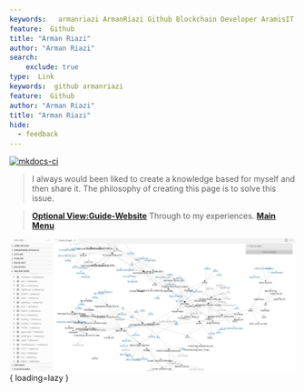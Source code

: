 ```yaml
---
keywords:   armanriazi ArmanRiazi Github Blockchain Developer AramisIT ArazhIT 21Crickets
feature:  Github 
title: "Arman Riazi"
author: "Arman Riazi"
search:
    exclude: true
type:  Link
keywords:  github armanriazi
feature:  Github
author: "Arman Riazi"
title: "Arman Riazi"
hide:
  - feedback
---
```


[![mkdocs-ci](https://github.com/armanriazi/armanriazi.github.io/actions/workflows/ci.yml/badge.svg?branch=master)](https://github.com/armanriazi/armanriazi.github.io/actions/workflows/ci.yml)

>  I always would been liked to create a knowledge based for myself and then share it.
>  The philosophy of creating this page is to solve this issue.

> **[Optional View:Guide-Website](public/other/guide-website.md)**
> Through to my experiences. **[Main Menu](public/public.md)**


![Welcome!HelloWorld!](assets/attachments/graph.jpg){ loading=lazy }

